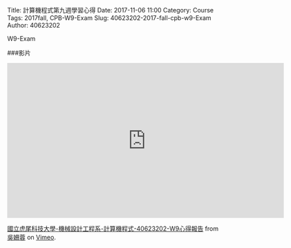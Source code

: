 Title: 計算機程式第九週學習心得
Date: 2017-11-06 11:00
Category: Course
Tags: 2017fall, CPB-W9-Exam
Slug: 40623202-2017-fall-cpb-w9-Exam
Author: 40623202

W9-Exam

<!-- PELICAN_END_SUMMARY -->

###影片

<iframe src="https://player.vimeo.com/video/241446760" width="640" height="359" frameborder="0" webkitallowfullscreen mozallowfullscreen allowfullscreen></iframe>
<p><a href="https://vimeo.com/241446760">國立虎尾科技大學-機械設計工程系-計算機程式-40623202-W9心得報告</a> from <a href="https://vimeo.com/user73127923">吳姍蓉</a> on <a href="https://vimeo.com">Vimeo</a>.</p>






